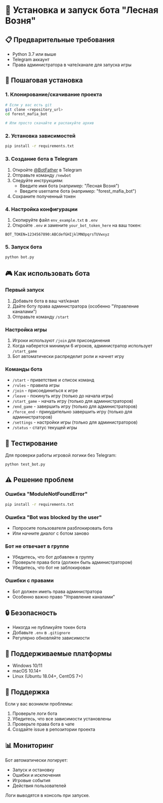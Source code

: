 # 🚀 Установка и запуск бота "Лесная Возня"

## 📋 Предварительные требования

- Python 3.7 или выше
- Telegram аккаунт
- Права администратора в чате/канале для запуска игры

## 🔧 Пошаговая установка

### 1. Клонирование/скачивание проекта
```bash
# Если у вас есть git
git clone <repository_url>
cd forest_mafia_bot

# Или просто скачайте и распакуйте архив
```

### 2. Установка зависимостей
```bash
pip install -r requirements.txt
```

### 3. Создание бота в Telegram
1. Откройте [@BotFather](https://t.me/BotFather) в Telegram
2. Отправьте команду `/newbot`
3. Следуйте инструкциям:
   - Введите имя бота (например: "Лесная Возня")
   - Введите username бота (например: "forest_mafia_bot")
4. Сохраните полученный токен

### 4. Настройка конфигурации
1. Скопируйте файл `env_example.txt` в `.env`
2. Откройте `.env` и замените `your_bot_token_here` на ваш токен:
```env
BOT_TOKEN=1234567890:ABCdefGHIjklMNOpqrsTUVwxyz
```

### 5. Запуск бота
```bash
python bot.py
```

## 🎮 Как использовать бота

### Первый запуск
1. Добавьте бота в ваш чат/канал
2. Дайте боту права администратора (особенно "Управление каналами")
3. Отправьте команду `/start`

### Настройка игры
1. Игроки используют `/join` для присоединения
2. Когда наберется минимум 6 игроков, администратор использует `/start_game`
3. Бот автоматически распределит роли и начнет игру

### Команды бота
- `/start` - приветствие и список команд
- `/rules` - правила игры
- `/join` - присоединиться к игре
- `/leave` - покинуть игру (только до начала игры)
- `/start_game` - начать игру (только для администраторов)
- `/end_game` - завершить игру (только для администраторов)
- `/force_end` - принудительно завершить игру (только для администраторов)
- `/settings` - настройки игры (только для администраторов)
- `/status` - статус текущей игры

## 🧪 Тестирование

Для проверки работы игровой логики без Telegram:
```bash
python test_bot.py
```

## ⚠️ Решение проблем

### Ошибка "ModuleNotFoundError"
```bash
pip install -r requirements.txt
```

### Ошибка "Bot was blocked by the user"
- Попросите пользователя разблокировать бота
- Или начните диалог с ботом заново

### Бот не отвечает в группе
- Убедитесь, что бот добавлен в группу
- Проверьте права бота (должен быть администратором)
- Убедитесь, что бот не заблокирован

### Ошибки с правами
- Бот должен иметь права администратора
- Особенно важно право "Управление каналами"

## 🔒 Безопасность

- Никогда не публикуйте токен бота
- Добавьте `.env` в `.gitignore`
- Регулярно обновляйте зависимости

## 📱 Поддерживаемые платформы

- Windows 10/11
- macOS 10.14+
- Linux (Ubuntu 18.04+, CentOS 7+)

## 🤝 Поддержка

Если у вас возникли проблемы:
1. Проверьте логи бота
2. Убедитесь, что все зависимости установлены
3. Проверьте права бота в чате
4. Создайте issue в репозитории проекта

## 📊 Мониторинг

Бот автоматически логирует:
- Запуск и остановку
- Ошибки и исключения
- Игровые события
- Действия пользователей

Логи выводятся в консоль при запуске.
